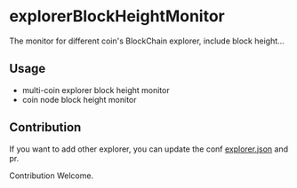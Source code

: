 # explorerBlockHeightMonitor

The monitor for different coin's BlockChain explorer, include block height...

## Usage

* multi-coin explorer block height monitor
* coin node block height monitor

## Contribution

If you want to add other explorer, you can update the conf [explorer.json](https://github.com/jiangjinyuan/explorerBlockHeightMonitor/blob/master/conf/explorer.json) and pr. 

Contribution Welcome.

